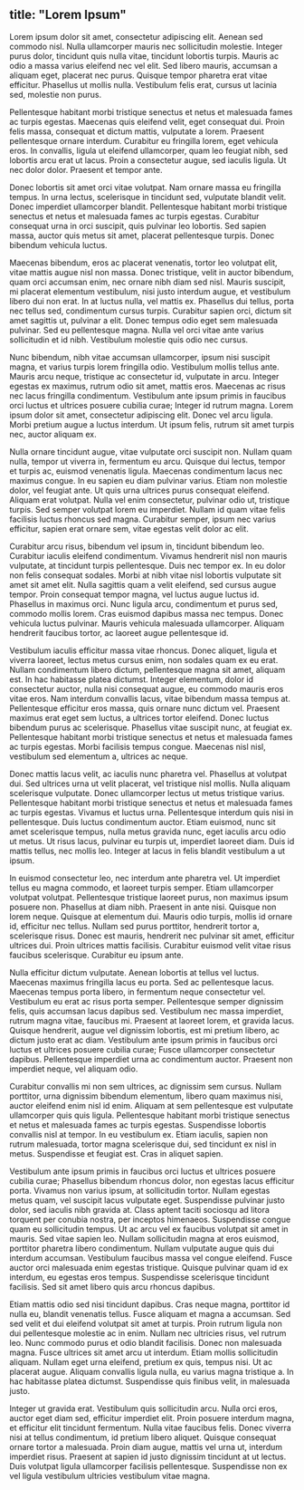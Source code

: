 title: "Lorem Ipsum"
---
Lorem ipsum dolor sit amet, consectetur adipiscing elit. Aenean sed commodo nisl. Nulla ullamcorper mauris nec sollicitudin molestie. Integer purus dolor, tincidunt quis nulla vitae, tincidunt lobortis turpis. Mauris ac odio a massa varius eleifend nec vel elit. Sed libero mauris, accumsan a aliquam eget, placerat nec purus. Quisque tempor pharetra erat vitae efficitur. Phasellus ut mollis nulla. Vestibulum felis erat, cursus ut lacinia sed, molestie non purus.

Pellentesque habitant morbi tristique senectus et netus et malesuada fames ac turpis egestas. Maecenas quis eleifend velit, eget consequat dui. Proin felis massa, consequat et dictum mattis, vulputate a lorem. Praesent pellentesque ornare interdum. Curabitur eu fringilla lorem, eget vehicula eros. In convallis, ligula ut eleifend ullamcorper, quam leo feugiat nibh, sed lobortis arcu erat ut lacus. Proin a consectetur augue, sed iaculis ligula. Ut nec dolor dolor. Praesent et tempor ante.

Donec lobortis sit amet orci vitae volutpat. Nam ornare massa eu fringilla tempus. In urna lectus, scelerisque in tincidunt sed, vulputate blandit velit. Donec imperdiet ullamcorper blandit. Pellentesque habitant morbi tristique senectus et netus et malesuada fames ac turpis egestas. Curabitur consequat urna in orci suscipit, quis pulvinar leo lobortis. Sed sapien massa, auctor quis metus sit amet, placerat pellentesque turpis. Donec bibendum vehicula luctus.

Maecenas bibendum, eros ac placerat venenatis, tortor leo volutpat elit, vitae mattis augue nisl non massa. Donec tristique, velit in auctor bibendum, quam orci accumsan enim, nec ornare nibh diam sed nisl. Mauris suscipit, mi placerat elementum vestibulum, nisi justo interdum augue, et vestibulum libero dui non erat. In at luctus nulla, vel mattis ex. Phasellus dui tellus, porta nec tellus sed, condimentum cursus turpis. Curabitur sapien orci, dictum sit amet sagittis ut, pulvinar a elit. Donec tempus odio eget sem malesuada pulvinar. Sed eu pellentesque magna. Nulla vel orci vitae ante varius sollicitudin et id nibh. Vestibulum molestie quis odio nec cursus.

Nunc bibendum, nibh vitae accumsan ullamcorper, ipsum nisi suscipit magna, et varius turpis lorem fringilla odio. Vestibulum mollis tellus ante. Mauris arcu neque, tristique ac consectetur id, vulputate in arcu. Integer egestas ex maximus, rutrum odio sit amet, mattis eros. Maecenas ac risus nec lacus fringilla condimentum. Vestibulum ante ipsum primis in faucibus orci luctus et ultrices posuere cubilia curae; Integer id rutrum magna. Lorem ipsum dolor sit amet, consectetur adipiscing elit. Donec vel arcu ligula. Morbi pretium augue a luctus interdum. Ut ipsum felis, rutrum sit amet turpis nec, auctor aliquam ex.

Nulla ornare tincidunt augue, vitae vulputate orci suscipit non. Nullam quam nulla, tempor ut viverra in, fermentum eu arcu. Quisque dui lectus, tempor et turpis ac, euismod venenatis ligula. Maecenas condimentum lacus nec maximus congue. In eu sapien eu diam pulvinar varius. Etiam non molestie dolor, vel feugiat ante. Ut quis urna ultrices purus consequat eleifend. Aliquam erat volutpat. Nulla vel enim consectetur, pulvinar odio ut, tristique turpis. Sed semper volutpat lorem eu imperdiet. Nullam id quam vitae felis facilisis luctus rhoncus sed magna. Curabitur semper, ipsum nec varius efficitur, sapien erat ornare sem, vitae egestas velit dolor ac elit.

Curabitur arcu risus, bibendum vel ipsum in, tincidunt bibendum leo. Curabitur iaculis eleifend condimentum. Vivamus hendrerit nisl non mauris vulputate, at tincidunt turpis pellentesque. Duis nec tempor ex. In eu dolor non felis consequat sodales. Morbi at nibh vitae nisl lobortis vulputate sit amet sit amet elit. Nulla sagittis quam a velit eleifend, sed cursus augue tempor. Proin consequat tempor magna, vel luctus augue luctus id. Phasellus in maximus orci. Nunc ligula arcu, condimentum et purus sed, commodo mollis lorem. Cras euismod dapibus massa nec tempus. Donec vehicula luctus pulvinar. Mauris vehicula malesuada ullamcorper. Aliquam hendrerit faucibus tortor, ac laoreet augue pellentesque id.

Vestibulum iaculis efficitur massa vitae rhoncus. Donec aliquet, ligula et viverra laoreet, lectus metus cursus enim, non sodales quam ex eu erat. Nullam condimentum libero dictum, pellentesque magna sit amet, aliquam est. In hac habitasse platea dictumst. Integer elementum, dolor id consectetur auctor, nulla nisi consequat augue, eu commodo mauris eros vitae eros. Nam interdum convallis lacus, vitae bibendum massa tempus at. Pellentesque efficitur eros massa, quis ornare nunc dictum vel. Praesent maximus erat eget sem luctus, a ultrices tortor eleifend. Donec luctus bibendum purus ac scelerisque. Phasellus vitae suscipit nunc, at feugiat ex. Pellentesque habitant morbi tristique senectus et netus et malesuada fames ac turpis egestas. Morbi facilisis tempus congue. Maecenas nisl nisl, vestibulum sed elementum a, ultrices ac neque.

Donec mattis lacus velit, ac iaculis nunc pharetra vel. Phasellus at volutpat dui. Sed ultrices urna ut velit placerat, vel tristique nisl mollis. Nulla aliquam scelerisque vulputate. Donec ullamcorper lectus ut metus tristique varius. Pellentesque habitant morbi tristique senectus et netus et malesuada fames ac turpis egestas. Vivamus et luctus urna. Pellentesque interdum quis nisi in pellentesque. Duis luctus condimentum auctor. Etiam euismod, nunc sit amet scelerisque tempus, nulla metus gravida nunc, eget iaculis arcu odio ut metus. Ut risus lacus, pulvinar eu turpis ut, imperdiet laoreet diam. Duis id mattis tellus, nec mollis leo. Integer at lacus in felis blandit vestibulum a ut ipsum.

In euismod consectetur leo, nec interdum ante pharetra vel. Ut imperdiet tellus eu magna commodo, et laoreet turpis semper. Etiam ullamcorper volutpat volutpat. Pellentesque tristique laoreet purus, non maximus ipsum posuere non. Phasellus at diam nibh. Praesent in ante nisi. Quisque non lorem neque. Quisque at elementum dui. Mauris odio turpis, mollis id ornare id, efficitur nec tellus. Nullam sed purus porttitor, hendrerit tortor a, scelerisque risus. Donec est mauris, hendrerit nec pulvinar sit amet, efficitur ultrices dui. Proin ultrices mattis facilisis. Curabitur euismod velit vitae risus faucibus scelerisque. Curabitur eu ipsum ante.

Nulla efficitur dictum vulputate. Aenean lobortis at tellus vel luctus. Maecenas maximus fringilla lacus eu porta. Sed ac pellentesque lacus. Maecenas tempus porta libero, in fermentum neque consectetur vel. Vestibulum eu erat ac risus porta semper. Pellentesque semper dignissim felis, quis accumsan lacus dapibus sed. Vestibulum nec massa imperdiet, rutrum magna vitae, faucibus mi. Praesent at laoreet lorem, et gravida lacus. Quisque hendrerit, augue vel dignissim lobortis, est mi pretium libero, ac dictum justo erat ac diam. Vestibulum ante ipsum primis in faucibus orci luctus et ultrices posuere cubilia curae; Fusce ullamcorper consectetur dapibus. Pellentesque imperdiet urna ac condimentum auctor. Praesent non imperdiet neque, vel aliquam odio.

Curabitur convallis mi non sem ultrices, ac dignissim sem cursus. Nullam porttitor, urna dignissim bibendum elementum, libero quam maximus nisi, auctor eleifend enim nisl id enim. Aliquam at sem pellentesque est vulputate ullamcorper quis quis ligula. Pellentesque habitant morbi tristique senectus et netus et malesuada fames ac turpis egestas. Suspendisse lobortis convallis nisl at tempor. In eu vestibulum ex. Etiam iaculis, sapien non rutrum malesuada, tortor magna scelerisque dui, sed tincidunt ex nisl in metus. Suspendisse et feugiat est. Cras in aliquet sapien.

Vestibulum ante ipsum primis in faucibus orci luctus et ultrices posuere cubilia curae; Phasellus bibendum rhoncus dolor, non egestas lacus efficitur porta. Vivamus non varius ipsum, at sollicitudin tortor. Nullam egestas metus quam, vel suscipit lacus vulputate eget. Suspendisse pulvinar justo dolor, sed iaculis nibh gravida at. Class aptent taciti sociosqu ad litora torquent per conubia nostra, per inceptos himenaeos. Suspendisse congue quam eu sollicitudin tempus. Ut ac arcu vel ex faucibus volutpat sit amet in mauris. Sed vitae sapien leo. Nullam sollicitudin magna at eros euismod, porttitor pharetra libero condimentum. Nullam vulputate augue quis dui interdum accumsan. Vestibulum faucibus massa vel congue eleifend. Fusce auctor orci malesuada enim egestas tristique. Quisque pulvinar quam id ex interdum, eu egestas eros tempus. Suspendisse scelerisque tincidunt facilisis. Sed sit amet libero quis arcu rhoncus dapibus.

Etiam mattis odio sed nisi tincidunt dapibus. Cras neque magna, porttitor id nulla eu, blandit venenatis tellus. Fusce aliquam et magna a accumsan. Sed sed velit et dui eleifend volutpat sit amet at turpis. Proin rutrum ligula non dui pellentesque molestie ac in enim. Nullam nec ultricies risus, vel rutrum leo. Nunc commodo purus et odio blandit facilisis. Donec non malesuada magna. Fusce ultrices sit amet arcu ut interdum. Etiam mollis sollicitudin aliquam. Nullam eget urna eleifend, pretium ex quis, tempus nisi. Ut ac placerat augue. Aliquam convallis ligula nulla, eu varius magna tristique a. In hac habitasse platea dictumst. Suspendisse quis finibus velit, in malesuada justo.

Integer ut gravida erat. Vestibulum quis sollicitudin arcu. Nulla orci eros, auctor eget diam sed, efficitur imperdiet elit. Proin posuere interdum magna, et efficitur elit tincidunt fermentum. Nulla vitae faucibus felis. Donec viverra nisi at tellus condimentum, id pretium libero aliquet. Quisque consequat ornare tortor a malesuada. Proin diam augue, mattis vel urna ut, interdum imperdiet risus. Praesent at sapien id justo dignissim tincidunt at ut lectus. Duis volutpat ligula ullamcorper facilisis pellentesque. Suspendisse non ex vel ligula vestibulum ultricies vestibulum vitae magna. 
